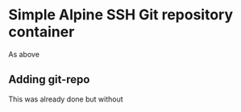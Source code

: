 # Simple Alpine SSH Git repository container

As above

## Adding git-repo

This was already done but without
